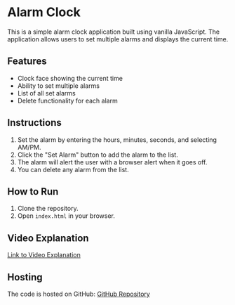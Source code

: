 # Alarm Clock

This is a simple alarm clock application built using vanilla JavaScript. The application allows users to set multiple alarms and displays the current time.

## Features

- Clock face showing the current time
- Ability to set multiple alarms
- List of all set alarms
- Delete functionality for each alarm

## Instructions

1. Set the alarm by entering the hours, minutes, seconds, and selecting AM/PM.
2. Click the "Set Alarm" button to add the alarm to the list.
3. The alarm will alert the user with a browser alert when it goes off.
4. You can delete any alarm from the list.

## How to Run

1. Clone the repository.
2. Open `index.html` in your browser.

## Video Explanation

[Link to Video Explanation](https://youtube.com/your-video-link)

## Hosting

The code is hosted on GitHub: [GitHub Repository](https://github.com/your-repo-link)
